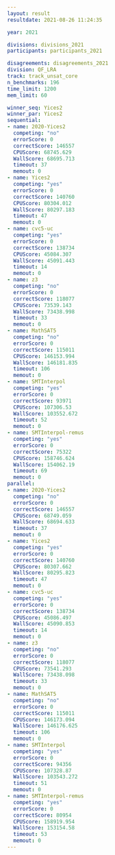 ```yaml
---
layout: result
resultdate: 2021-08-26 11:24:35

year: 2021

divisions: divisions_2021
participants: participants_2021

disagreements: disagreements_2021
division: QF_LRA
track: track_unsat_core
n_benchmarks: 196
time_limit: 1200
mem_limit: 60

winner_seq: Yices2
winner_par: Yices2
sequential:
- name: 2020-Yices2
  competing: "no"
  errorScore: 0
  correctScore: 146557
  CPUScore: 68745.629
  WallScore: 68695.713
  timeout: 37
  memout: 0
- name: Yices2
  competing: "yes"
  errorScore: 0
  correctScore: 140760
  CPUScore: 80304.012
  WallScore: 80297.183
  timeout: 47
  memout: 0
- name: cvc5-uc
  competing: "yes"
  errorScore: 0
  correctScore: 138734
  CPUScore: 45084.307
  WallScore: 45091.443
  timeout: 14
  memout: 0
- name: z3
  competing: "no"
  errorScore: 0
  correctScore: 118077
  CPUScore: 73539.143
  WallScore: 73438.998
  timeout: 33
  memout: 0
- name: MathSAT5
  competing: "no"
  errorScore: 0
  correctScore: 115011
  CPUScore: 146153.994
  WallScore: 146181.835
  timeout: 106
  memout: 0
- name: SMTInterpol
  competing: "yes"
  errorScore: 0
  correctScore: 93971
  CPUScore: 107306.53
  WallScore: 103552.672
  timeout: 52
  memout: 0
- name: SMTInterpol-remus
  competing: "yes"
  errorScore: 0
  correctScore: 75322
  CPUScore: 158746.624
  WallScore: 154062.19
  timeout: 69
  memout: 0
parallel:
- name: 2020-Yices2
  competing: "no"
  errorScore: 0
  correctScore: 146557
  CPUScore: 68749.059
  WallScore: 68694.633
  timeout: 37
  memout: 0
- name: Yices2
  competing: "yes"
  errorScore: 0
  correctScore: 140760
  CPUScore: 80307.662
  WallScore: 80295.823
  timeout: 47
  memout: 0
- name: cvc5-uc
  competing: "yes"
  errorScore: 0
  correctScore: 138734
  CPUScore: 45086.497
  WallScore: 45090.853
  timeout: 14
  memout: 0
- name: z3
  competing: "no"
  errorScore: 0
  correctScore: 118077
  CPUScore: 73541.293
  WallScore: 73438.098
  timeout: 33
  memout: 0
- name: MathSAT5
  competing: "no"
  errorScore: 0
  correctScore: 115011
  CPUScore: 146173.094
  WallScore: 146176.625
  timeout: 106
  memout: 0
- name: SMTInterpol
  competing: "yes"
  errorScore: 0
  correctScore: 94356
  CPUScore: 107328.87
  WallScore: 103543.272
  timeout: 51
  memout: 0
- name: SMTInterpol-remus
  competing: "yes"
  errorScore: 0
  correctScore: 80954
  CPUScore: 158919.954
  WallScore: 153154.58
  timeout: 53
  memout: 0
---
```

